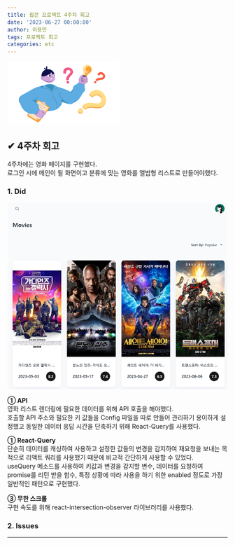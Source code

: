 ```yaml
---
title: 팝콘 프로젝트 4주차 회고
date: '2023-06-27 00:00:00'
author: 이용민
tags: 프로젝트 회고
categories: etc
---
```


![insight_boy.png](insight_boy.png)

<!-- - [x]  영화 API 호출
    1. 영화 API 타입에 따른 URL 분기 처리
    2. API 호출 및 데이터 가공
- [x]  React-Query로 로직 구현
    1. API 호출로 받아온 데이터 캐싱
    2. 데이터 변화 있을 때 재요청 보내도록 구현
- [x]  리스트 페이지 레이아웃 구현
    1. 레이아웃 구현
    2. state 데이터 렌더링 구현
    3. 무한스크롤 -->

## ✔ 4주차 회고

4주차에는 영화 페이지를 구현했다.  
로그인 시에 메인이 될 화면이고 분류에 맞는 영화를 앨범형 리스트로 만들어야했다.

### 1. Did

![리스트.png](리스트.png)

**① API**  
영화 리스트 렌더링에 필요한 데이터를 위해 API 호출을 해야했다.  
호출할 API 주소와 필요한 키 값들을 Config 파일을 따로 만들어 관리하기 용이하게 설정했고 동일한 데이터 응답 시간을 단축하기 위해 React-Query를 사용했다.  

**① React-Query**  
단순히 데이터를 캐싱하여 사용하고 설정한 값들의 변경을 감지하여 재요청을 보내는 목적으로 리액트 쿼리를 사용했기 때문에 비교적 간단하게 사용할 수 있었다.  
useQuery 메소드를 사용하여 키값과 변경을 감지할 변수, 데이터를 요청하여 promise를 리턴 받을 함수, 특정 상황에 따라 사용을 하기 위한 enabled 정도로 가장 일반적인 패턴으로 구현했다.  

**③ 무한 스크롤**  
구현 속도를 위해 react-intersection-observer 라이브러리를 사용했다.  

### 2. Issues

---

